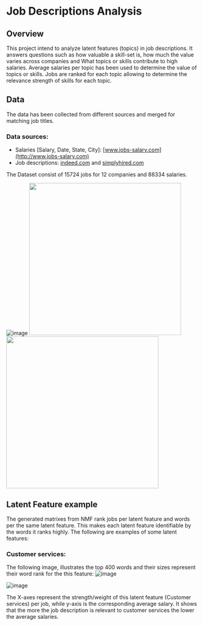 # Job Descriptions Analysis
## Overview
 
This project intend to analyze latent features (topics) in job descriptions. It answers questions such as how valuable a skill-set is, how much the value varies across companies and What topics or skills contribute to high salaries. Average salaries per topic has been used to determine the value of topics or skills. Jobs are ranked for each topic allowing to determine the relevance strength of skills for each topic. 

  
## Data

The data has been collected from different sources and merged for matching job titles.

### Data sources:

*  Salaries [Salary, Date, State, City]:  [www.jobs-salary.com](http://www.jobs-salary.com)
*  Job descriptions: [indeed.com](http://www.indeed.com) and [simplyhired.com](http://www.simplyhired.com)

The Dataset consist of 15724 jobs for 12 companies and 88334 salaries.

![image](https://cloud.githubusercontent.com/assets/13112596/10216841/c937e094-67e0-11e5-8077-597d968062f2.png)
<img src=https://cloud.githubusercontent.com/assets/13112596/10216871/0e8e8bde-67e1-11e5-9c87-3a39deba4aa1.png width=400 height=400 />
<img src=https://cloud.githubusercontent.com/assets/13112596/10216872/149890f6-67e1-11e5-919b-02f30d83805f.png width=400 height=400 />
## Latent Feature example
The generated matrixes from NMF rank jobs per latent feature and words per the same latent feature. This makes each latent feature identifiable by the words it ranks highly. The following are examples of some latent features: 

### Customer services:
The following image, illustrates the top 400 words and their sizes represent their word rank for the this feature:
![image](https://cloud.githubusercontent.com/assets/13112596/10216879/1ad23c2e-67e1-11e5-9f8e-f0dccf0642a0.png)

![image](https://cloud.githubusercontent.com/assets/13112596/10217515/2b0942e6-67e5-11e5-8fb5-6d575d73ebc1.png)

The X-axes represent the strength/weight of this latent feature (Customer services) per job, while y-axis is the corresponding average salary. It shows that the more the job description is relevant to customer services the lower the average salaries.

